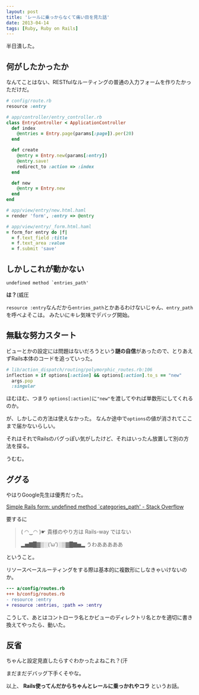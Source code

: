 ```yaml
---
layout: post
title: 'レールに乗っからなくて痛い目を見た話'
date: 2013-04-14
tags: [Ruby, Ruby on Rails]
---
```


半日潰した。

## 何がしたかったか
なんてことはない、RESTfulなルーティングの普通の入力フォームを作りたかっただけだ。

``` ruby
# config/route.rb
resource :entry
```

``` ruby
# app/controller/entry_controller.rb
class EntryController < ApplicationController
  def index
    @entries = Entry.page(params[:page]).per(20)
  end

  def create
    @entry = Entry.new(params[:entry])
    @entry.save!
    redirect_to :action => :index
  end

  def new
    @entry = Entry.new
  end
end
```

``` ruby
# app/view/entry/new.html.haml
= render 'form', :entry => @entry
```

``` ruby
# app/view/entry/_form.html.haml
= form_for entry do |f|
  = f.text_field :title
  = f.text_area :value
  = f.submit 'save'
```

## しかしこれが動かない
```
undefined method `entries_path'
```
**は？**(威圧

`resource :entry`なんだから`entries_path`とかあるわけないじゃん、`entry_path`を呼べよそこは。
みたいにキレ気味でデバッグ開始。

## 無駄な努力スタート
ビューとかの設定には問題はないだろうという**謎の自信**があったので、とりあえずRails本体のコードを追っていった。

``` ruby
# lib/action_dispatch/routing/polymorphic_routes.rb:106
inflection = if options[:action] && options[:action].to_s == "new"
  args.pop
  :singular
```
ほむほむ、つまり `options[:action]`に`"new"`を渡してやれば単数形にしてくれるのか。

が、しかしこの方法は使えなかった。
なんか途中で`options`の値が消されてここまで届かないらしい。

それはそれでRailsのバグっぽい気がしたけど、それはいったん放置して別の方法を探る。

うむむ。

## ググる
やはりGoogle先生は優秀だった。

[Simple Rails form: undefined method `categories_path' - Stack Overflow](http://stackoverflow.com/questions/13517982/simple-rails-form-undefined-method-categories-path)

要するに

> ( ◠‿◠ )☛ 貴様のやり方は Rails-way ではない
> 
> ▂▅▇█▓▒░(’ω’)░▒▓█▇▅▂ うわあああああ

ということ。

リソースベースルーティングをする際は基本的に複数形にしなきゃいけないのか。

``` diff
--- a/config/routes.rb
+++ b/config/routes.rb
- resource :entry
+ resource :entries, :path => :entry
```

こうして、あとはコントローラ名とかビューのディレクトリ名とかを適切に書き換えてやったら、動いた。

## 反省
ちゃんと設定見直したらすぐわかったよねこれ？(汗

まだまだデバッグ下手くそやな。

以上、
**Rails使ってんだからちゃんとレールに乗っかれやコラ**
というお話。
